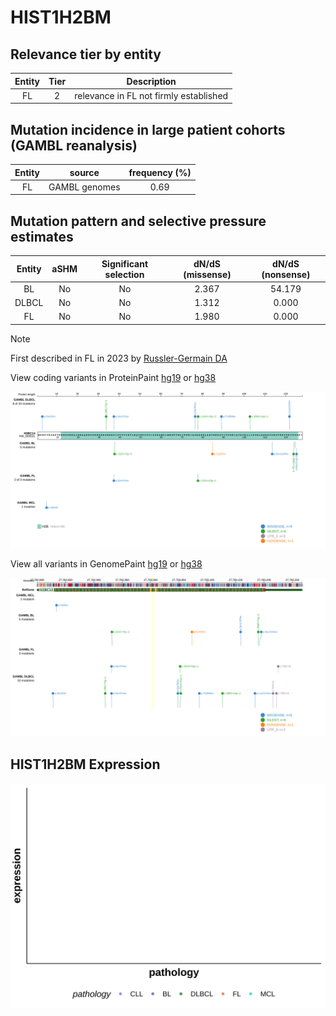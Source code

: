 # HIST1H2BM

## Relevance tier by entity

|Entity|Tier|Description                           |
|:------:|:----:|--------------------------------------|
|FL    |2   |relevance in FL not firmly established|

## Mutation incidence in large patient cohorts (GAMBL reanalysis)

|Entity|source       |frequency (%)|
|:------:|:-------------:|:-------------:|
|FL    |GAMBL genomes|0.69         |

## Mutation pattern and selective pressure estimates

|Entity|aSHM|Significant selection|dN/dS (missense)|dN/dS (nonsense)|
|:------:|:----:|:---------------------:|:----------------:|:----------------:|
|BL    |No  |No                   |2.367           |54.179          |
|DLBCL |No  |No                   |1.312           | 0.000          |
|FL    |No  |No                   |1.980           | 0.000          |


> [!NOTE]
> First described in FL in 2023 by [Russler-Germain DA](https://pubmed.ncbi.nlm.nih.gov/37493986)


View coding variants in ProteinPaint [hg19](https://morinlab.github.io/LLMPP/GAMBL/HIST1H2BM_protein.html)  or [hg38](https://morinlab.github.io/LLMPP/GAMBL/HIST1H2BM_protein_hg38.html)

![image](images/proteinpaint/HIST1H2BM_NM_003521.svg)

View all variants in GenomePaint [hg19](https://morinlab.github.io/LLMPP/GAMBL/HIST1H2BM.html)  or [hg38](https://morinlab.github.io/LLMPP/GAMBL/HIST1H2BM_hg38.html)

![image](images/proteinpaint/HIST1H2BM.svg)
## HIST1H2BM Expression
![image](images/gene_expression/HIST1H2BM_by_pathology.svg)
